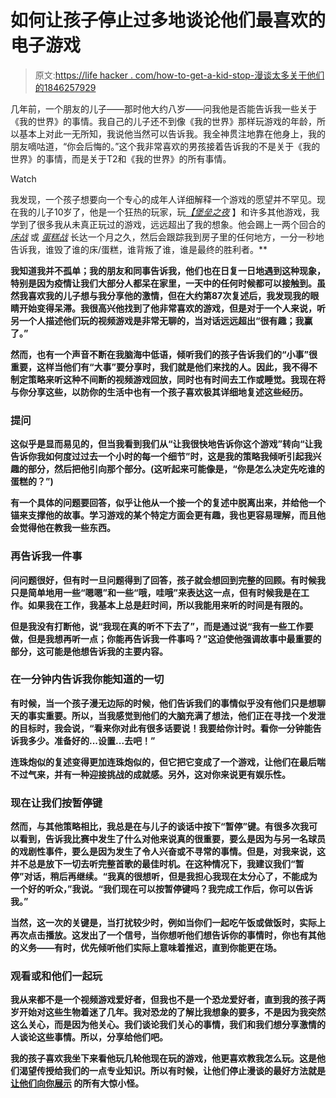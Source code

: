 # 如何让孩子停止过多地谈论他们最喜欢的电子游戏

> 原文:[https://life hacker . com/how-to-get-a-kid-stop-漫谈太多关于他们的1846257929](https://lifehacker.com/how-to-get-a-kid-to-stop-rambling-too-much-about-their-1846257929)

几年前，一个朋友的儿子——那时他大约八岁——问我他是否能告诉我一些关于《我的世界》的事情。我自己的儿子还不到像《我的世界》那样玩游戏的年龄，所以基本上对此一无所知，我说他当然可以告诉我。我全神贯注地靠在他身上，我的朋友嘀咕道，“你会后悔的。”这个我非常喜欢的男孩接着告诉我的不是关于《我的世界》的事情，而是关于T2和《我的世界》的所有事情。

Watch

我发现，一个孩子想要向一个专心的成年人详细解释一个游戏的愿望并不罕见。现在我的儿子10岁了，他是一个狂热的玩家，玩[](https://offspring.lifehacker.com/how-to-connect-your-kids-with-their-friends-on-minecraf-1843615098)*[](https://offspring.lifehacker.com/what-is-among-us-and-why-should-you-care-1845443020)*[*【堡垒之夜*](https://offspring.lifehacker.com/is-your-kid-old-enough-for-fortnite-1833471479) 】和许多其他游戏，我学到了很多我从未真正玩过的游戏，远远超出了我的想象。他会踢上一两个回合的 [*床战*](https://www.minecraft.net/en-us/pdp?id=e5e0b70b-849c-4f99-a5fb-c220f788dd3e#:~:text=Bed%20Wars%20is%20the%20hot,get%20better%20items%20and%20win.) 或 [*蛋糕战*](https://www.mineplex.com/games/cakewars/) 长达一个月之久，然后会跟踪我到房子里的任何地方，一分一秒地告诉我，谁毁了谁的床/蛋糕，谁背叛了谁，谁是最终的胜利者。**

**我知道我并不孤单；我的朋友和同事告诉我，他们也在日复一日地遇到这种现象，特别是因为疫情让我们大部分人都呆在家里，一天中的任何时候都可以接触到。虽然我喜欢我的儿子想与我分享他的激情，但在大约第87次复述后，我发现我的眼睛开始变得呆滞。我很高兴他找到了他非常喜欢的游戏，但是对于一个人来说，听另一个人描述他们玩的视频游戏是非常无聊的，当对话远远超出“很有趣；我赢了。”**

**然而，也有一个声音不断在我脑海中低语，倾听我们的孩子告诉我们的“小事”很重要，这样当他们有“大事”要分享时，我们就是他们来找的人。因此，我不得不制定策略来听这种不间断的视频游戏回放，同时也有时间去工作或睡觉。我现在将与你分享这些，以防你的生活中也有一个孩子喜欢极其详细地复述这些经历。**

### **提问**

**这似乎是显而易见的，但当我看到我们从“让我很快地告诉你这个游戏”转向“让我告诉你我如何度过过去一个小时的每一个细节”时，这是我的策略我倾听引起我兴趣的部分，然后把他引向那个部分。(这听起来可能像是，“你是怎么决定先吃谁的蛋糕的？”)**

**有一个具体的问题要回答，似乎让他从一个接一个的复述中脱离出来，并给他一个锚来支撑他的故事。学习游戏的某个特定方面会更有趣，我也更容易理解，而且他会觉得他在教我一些东西。**

### **再告诉我一件事**

**问问题很好，但有时一旦问题得到了回答，孩子就会想回到完整的回顾。有时候我只是简单地用一些“嗯嗯”和一些“哦，哇哦”来表达这一点，但有时候我是在工作。如果我在工作，我基本上总是赶时间，所以我能用来听的时间是有限的。**

**但是我没有打断他，说“我现在真的听不下去了”，而是通过说“我有一些工作要做，但是我想再听一点；你能再告诉我一件事吗？”这迫使他强调故事中最重要的部分，这可能是他想告诉我的主要内容。**

### **在一分钟内告诉我你能知道的一切**

**有时候，当一个孩子漫无边际的时候，他们告诉我们的事情似乎没有他们只是想聊天的事实重要。所以，当我感觉到他们的大脑充满了想法，他们正在寻找一个发泄的目标时，我会说，“看来你对此有很多话要说！我要给你计时。看你一分钟能告诉我多少。准备好的...设置...去吧！”**

**连珠炮似的复述变得更加连珠炮似的，但它把它变成了一个游戏，让他们在最后喘不过气来，并有一种迎接挑战的成就感。另外，这对你来说更有娱乐性。**

### **现在让我们按暂停键**

**然而，与其他策略相比，我总是在与儿子的谈话中按下“暂停”键。有很多次我可以看到，告诉我比赛中发生了什么对他来说真的很重要，要么是因为与另一名球员的戏剧性事件，要么是因为发生了令人兴奋或不寻常的事情。但是，对我来说，这并不总是放下一切去听完整首歌的最佳时机。在这种情况下，我建议我们“暂停”对话，稍后再继续。“我真的很想听，但是我担心我现在太分心了，不能成为一个好的听众，”我说。“我们现在可以按暂停键吗？我完成工作后，你可以告诉我。”**

**当然，这一次的关键是，当打扰较少时，例如当你们一起吃午饭或做饭时，实际上再次点击播放。这发出了一个信号，当你想听他们想告诉你的事情时，你也有其他的义务——有时，优先倾听他们实际上意味着推迟，直到你能更在场。**

### **观看或和他们一起玩**

**我从来都不是一个视频游戏爱好者，但我也不是一个恐龙爱好者，直到我的孩子两岁开始对这些生物着迷了几年。我对恐龙的了解比我想象的要多，不是因为我突然这么关心，而是因为他关心。我们谈论我们关心的事情，我们和我们想分享激情的人谈论这些事情。所以，分享给他们吧。**

**我的孩子喜欢我坐下来看他玩几轮他现在玩的游戏，他更喜欢教我怎么玩。这是他们渴望传授给我们的一点专业知识。所以有时候，让他们停止漫谈的最好方法就是 [让他们向你展示](https://lifehacker.com/get-over-yourself-and-play-video-games-with-your-kid-1835336813) 的所有大惊小怪。**